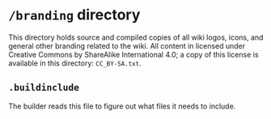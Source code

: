 # `/branding` directory

This directory holds source and compiled copies of all wiki logos, icons, and general other branding related to the wiki. All content in licensed under Creative Commons by ShareAlike International 4.0; a copy of this license is available in this directory: `CC_BY-SA.txt`.

## `.buildinclude`

The builder reads this file to figure out what files it needs to include.

